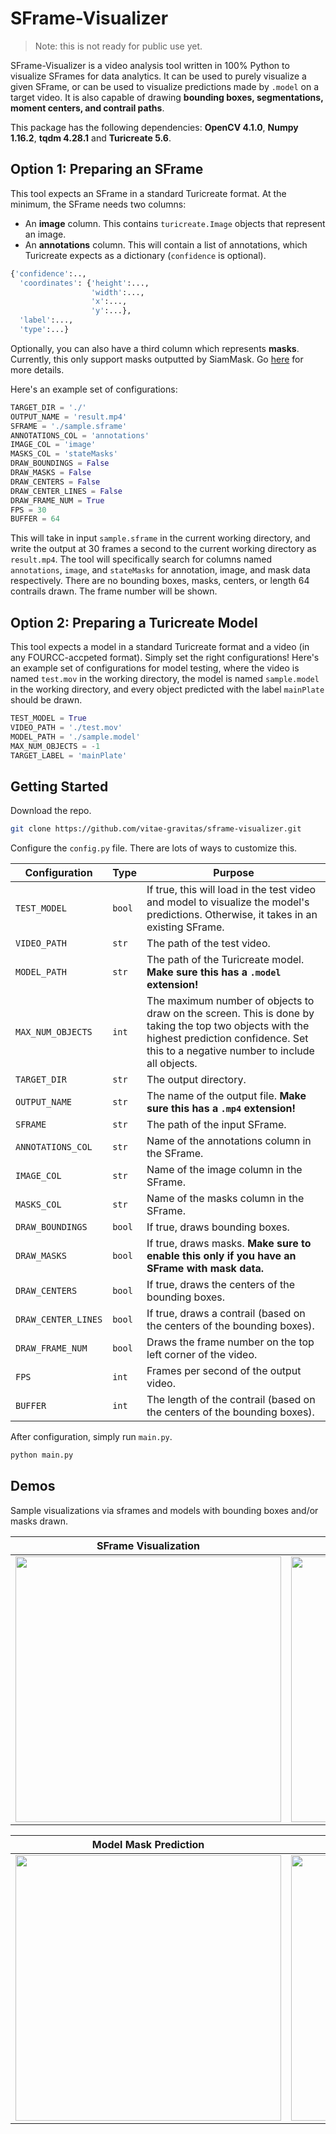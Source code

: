 # SFrame-Visualizer

> Note: this is not ready for public use yet.

SFrame-Visualizer is a video analysis tool written in 100%  Python to visualize SFrames for data analytics. It can be used to purely visualize a given SFrame, or can be used to visualize predictions made by `.model` on a target video. It is also capable of drawing **bounding boxes, segmentations, moment centers, and contrail paths**.

This package has the following dependencies: **OpenCV 4.1.0**, **Numpy 1.16.2**, **tqdm 4.28.1** and **Turicreate 5.6**.


## Option 1: Preparing an SFrame

This tool expects an SFrame in a standard Turicreate format. At the minimum, the SFrame needs two columns: 

 - An **image** column. This contains `turicreate.Image` objects that represent an image. 
 - An **annotations** column. This will contain a list of annotations, which Turicreate expects as a dictionary (`confidence` is optional).
```python
{'confidence':..,
  'coordinates': {'height':...,
                  'width':...,
                  'x':...,
                  'y':...},
  'label':...,
  'type':...}
```

Optionally, you can also have a third column which represents **masks**. Currently, this only support masks outputted by SiamMask. Go [here](https://github.com/foolwood/SiamMask) for more details.

Here's an example set of configurations:
```python
TARGET_DIR = './'
OUTPUT_NAME = 'result.mp4'
SFRAME = './sample.sframe'
ANNOTATIONS_COL = 'annotations'
IMAGE_COL = 'image'
MASKS_COL = 'stateMasks'
DRAW_BOUNDINGS = False
DRAW_MASKS = False
DRAW_CENTERS = False
DRAW_CENTER_LINES = False
DRAW_FRAME_NUM = True
FPS = 30
BUFFER = 64
```
This will take in input `sample.sframe` in the current working directory, and write the output at 30 frames a second to the current working directory as `result.mp4`. The tool will specifically search for columns named `annotations`, `image`, and `stateMasks` for annotation, image, and mask data respectively. There are no bounding boxes, masks, centers, or length 64 contrails drawn. The frame number will be shown.

## Option 2: Preparing a Turicreate Model

This tool expects a model in a standard Turicreate format and a video (in any FOURCC-accpeted format). Simply set the right configurations! Here's an example set of configurations for model testing, where the video is named `test.mov` in the working directory, the model is named `sample.model` in the working directory, and every object predicted with the label `mainPlate` should be drawn.

```python
TEST_MODEL = True
VIDEO_PATH = './test.mov'
MODEL_PATH = './sample.model'
MAX_NUM_OBJECTS = -1
TARGET_LABEL = 'mainPlate'
```

## Getting Started

Download the repo.

```bash 
git clone https://github.com/vitae-gravitas/sframe-visualizer.git
```

Configure the `config.py` file. There are lots of ways to customize this.

| Configuration  | Type    | Purpose    |       
| -------------  |------------- |-------------| 
| `TEST_MODEL`  | `bool` | If true, this will load in the test video and model to visualize the model's predictions. Otherwise, it takes in an existing SFrame.| 
| `VIDEO_PATH`  | `str` | The path of the test video. | 
| `MODEL_PATH`  | `str` | The path of the Turicreate model. **Make sure this has a `.model` extension!** | 
| `MAX_NUM_OBJECTS`   | `int` |The maximum number of objects to draw on the screen. This is done by taking the top two objects with the highest prediction confidence. Set this to a negative number to include all objects.| 
| `TARGET_DIR` | `str` | The output directory. | 
| `OUTPUT_NAME`  | `str` | The name of the output file. **Make sure this has a `.mp4` extension!**    |  
| `SFRAME` | `str` | The path of the input SFrame. |  
| `ANNOTATIONS_COL` | `str`|Name of the annotations column in the SFrame.|  
| `IMAGE_COL`| `str` |Name of the image column in the SFrame.|  
| `MASKS_COL` | `str`|Name of the masks column in the SFrame.|  
| `DRAW_BOUNDINGS`| `bool` |If true, draws bounding boxes.|  
| `DRAW_MASKS` | `bool`|If true, draws masks. **Make sure to enable this only if you have an SFrame with mask data.**|  
| `DRAW_CENTERS`| `bool` |If true, draws the centers of the bounding boxes.| 
| `DRAW_CENTER_LINES` | `bool`|If true, draws a contrail (based on the centers of the bounding boxes).| 
| `DRAW_FRAME_NUM`| `bool` |Draws the frame number on the top left corner of the video.| 
| `FPS`| `int` |Frames per second of the output video.|  
| `BUFFER` | `int`|The length of the contrail (based on the centers of the bounding boxes).|

After configuration, simply run `main.py`.
```bash
python main.py
```

## Demos
Sample visualizations via sframes and models with bounding boxes and/or masks drawn.

SFrame Visualization             |  Model Predictions
:-------------------------:|:-------------------------:
<img src="https://github.com/vitae-gravitas/sframe-visualizer/blob/master/README/visual.gif" width="425"/>  |  <img src="https://github.com/vitae-gravitas/sframe-visualizer/blob/master/README/pred.gif" width="425"/> 

Model Mask Prediction             |  Model Mask and Box Prediction
:-------------------------:|:-------------------------:
<img src="https://github.com/vitae-gravitas/sframe-visualizer/blob/master/README/mask.gif" width="425"/>  |  <img src="https://github.com/vitae-gravitas/sframe-visualizer/blob/master/README/mask_box.gif" width="425"/> 


